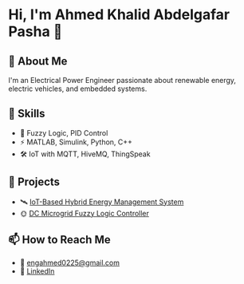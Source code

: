 # Hi, I'm Ahmed Khalid Abdelgafar Pasha 👋

## 🚀 About Me
I'm an Electrical Power Engineer passionate about renewable energy, electric vehicles, and embedded systems.

## 🔧 Skills
- 🧠 Fuzzy Logic, PID Control
- ⚡ MATLAB, Simulink, Python, C++
- 🛠️ IoT with MQTT, HiveMQ, ThingSpeak

## 📂 Projects
- 🛰️ [IoT-Based Hybrid Energy Management System](https://github.com/your-username/project1)
- 🌞 [DC Microgrid Fuzzy Logic Controller](https://github.com/your-username/project2)

## 📫 How to Reach Me
- 📧 engahmed0225@gmail.com
- 💼 [LinkedIn](https://www.linkedin.com/in/ahmed-pasha)
